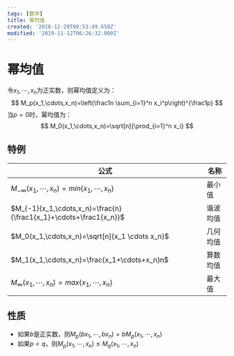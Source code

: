 ```yaml
---
tags: [数学]
title: 幂均值
created: '2018-12-29T00:53:49.650Z'
modified: '2019-11-12T06:26:32.000Z'
---
```


# 幂均值

令$x_1,\cdots,x_n$为正实数，则幂均值定义为：
$$
M_p(x_1,\cdots,x_n)=\left(\frac1n \sum_{i=1}^n x_i^p\right)^{\frac1p}
$$
当$p=0$时，幂均值为：
$$
M_0(x_1,\cdots,x_n)=\sqrt[n]{\prod_{i=1}^n x_i}
$$

## 特例

| 公式                                       | 名称   |
| ---------------------------------------- | ---- |
| $M_{-\infty}(x_1,\cdots,x_n)=min\{x_1,\cdots,x_n\}$ | 最小值  |
| $M_{-1}(x_1,\cdots,x_n)=\frac{n}{\frac1{x_1}+\cdots+\frac1{x_n}}$ | 谐波均值 |
| $M_0(x_1,\cdots,x_n)=\sqrt[n]{x_1 \cdots x_n}$ | 几何均值 |
| $M_1(x_1,\cdots,x_n)=\frac{x_1+\cdots+x_n}n$ | 算数均值 |
| $M_{\infty}(x_1,\cdots,x_n)=max\{x_1,\cdots,x_n\}$ | 最大值  |

## 性质

* 如果$b$是正实数，则$M_p(b x_1,\cdots,b x_n)=b M_p(x_1,\cdots,x_n)$
* 如果$p<q$，则$M_p(x_1,\cdots,x_n) \le M_q(x_1,\cdots,x_n)$


